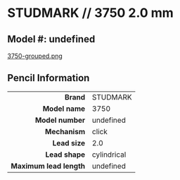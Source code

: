 # STUDMARK // 3750 2.0 mm

## Model #: undefined

[3750-grouped.png](3750-grouped.png)

## Pencil Information

|     |     |
| ---: | :--- |
| **Brand** | STUDMARK |
| **Model name** | 3750 |
| **Model number** | undefined |
| **Mechanism** | click |
| **Lead size** | 2.0 |
| **Lead shape** | cylindrical |
| **Maximum lead length** | undefined |

